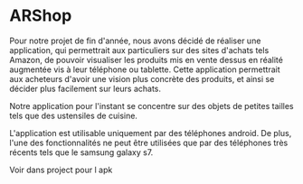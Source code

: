 # ARShop

Pour notre projet de fin d'année, nous avons décidé de réaliser une application, qui permettrait aux particuliers sur des sites d'achats tels Amazon, de pouvoir visualiser les produits mis en vente dessus en réalité augmentée vis à leur téléphone ou tablette. Cette application permettrait aux acheteurs d'avoir une vision plus concrète des produits, et ainsi se décider plus facilement sur leurs achats.

Notre application pour l'instant se concentre sur des objets de petites tailles tels que des ustensiles de cuisine.

L'application est utilisable uniquement par des téléphones android. De plus, l'une des fonctionnalités ne peut être utilisées que par des téléphones très récents tels que le samsung galaxy s7.

Voir dans project pour l apk
